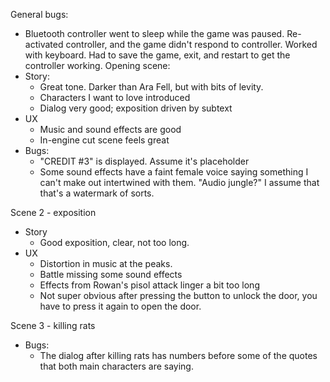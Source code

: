 General bugs:
- Bluetooth controller went to sleep while the game was paused. Re-activated controller, and the game didn't respond to controller. Worked with keyboard. Had to save the game, exit, and restart to get the controller working.
Opening scene:
- Story:
    - Great tone. Darker than Ara Fell, but with bits of levity. 
    - Characters I want to love introduced
    - Dialog very good; exposition driven by subtext
- UX
    - Music and sound effects are good
    - In-engine cut scene feels great
- Bugs:
    - "CREDIT #3" is displayed. Assume it's placeholder
    - Some sound effects have a faint female voice saying something I can't make out intertwined with them. "Audio jungle?" I assume that that's a watermark of sorts.

Scene 2 - exposition
- Story
    - Good exposition, clear, not too long.
- UX
    - Distortion in music at the peaks.
    - Battle missing some sound effects
    - Effects from Rowan's pisol attack linger a bit too long
    - Not super obvious after pressing the button to unlock the door, you have to press it again to open the door.

Scene 3 - killing rats
- Bugs:
    - The dialog after killing rats has numbers before some of the quotes that both main characters are saying.